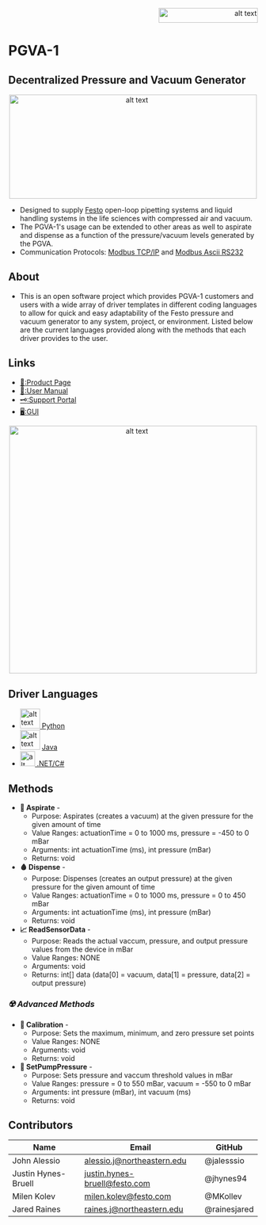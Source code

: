 <p align="right">
  <img src="https://user-images.githubusercontent.com/71296226/132049416-fc92dde2-d4fc-4d59-89e9-3aef004c9ee8.png" alt="alt text" width="200" height="30">
</p>

# **PGVA-1**
## **Decentralized Pressure and Vacuum Generator**
<p align="center">
  <img src="https://user-images.githubusercontent.com/71296226/132038974-fcb75958-4fa6-425f-8c6d-365faf405b73.png" alt="alt text" width="500" height="210">
</p>

* Designed to supply [Festo](https://www.festo.com/us/en/?fwacid=9c792b0a20f1ab8d&gclid=Cj0KCQjwm9yJBhDTARIsABKIcGb7XGaLbJ-ljqb2bccWRPNZg1aE6mirUx0hWMCG82ycezodZ9I4ZTgaAqOYEALw_wcB) open-loop pipetting systems and liquid handling systems in the life sciences with compressed air and vacuum.
* The PGVA-1's usage can be extended to other areas as well to aspirate and dispense as a function of the pressure/vacuum levels generated by the PGVA.
* Communication Protocols: [Modbus TCP/IP](https://en.wikipedia.org/wiki/Modbus#Modbus_TCP_frame_format_(primarily_used_on_Ethernet_networks)) and [Modbus Ascii RS232](https://en.wikipedia.org/wiki/Modbus#Modbus_ASCII_frame_format_(primarily_used_on_7-_or_8-bit_asynchronous_serial_lines))

## About
* This is an open software project which provides PGVA-1 customers and users with a wide array of driver templates in different coding languages to allow for quick and easy adaptability of the Festo pressure and vacuum generator to any system, project, or environment. Listed below are the current languages provided along with the methods that each driver provides to the user.

## Links
* [:shopping_cart::Product Page](https://www.festo.com/us/en/e/solutions/industries/life-science/laboratory-automation/in-vitro-diagnostics-id_334908/)
* [:receipt::User Manual](https://www.festo.com/net/SupportPortal/Files/709629/V5_PVGA%20Manual.pdf)
* [:old_key::Support Portal](https://www.festo.com/net/en-gb_gb/SupportPortal/Default.aspx?tab=30&q=8146318)
* [:desktop_computer::GUI](https://www.festo.com/net/en-gb_gb/SupportPortal/Default.aspx?q=8146318&tab=4&s=t#result)

<p align="center">
  <img src="https://user-images.githubusercontent.com/71296226/132046174-046be68a-e6ba-4783-a90b-28b182e50bf7.PNG" alt="alt text" width="500" height="500">
</p>

## Driver Languages
* <img src="https://icons.iconarchive.com/icons/papirus-team/papirus-apps/256/python-icon.png" alt="alt text" width="40" height="40">[  Python](/examples/python)
* <img src="https://images.vexels.com/media/users/3/166401/isolated/lists/b82aa7ac3f736dd78570dd3fa3fa9e24-java-programming-language-icon.png" alt="alt text" width="40" height="40">  [  Java](/examples/java)
* <img src="https://camo.githubusercontent.com/8d56e87edf99e89bfc457cd62462e0b7aae19e6b197b1df5c542d474d8d76f81/68747470733a2f2f646576656c6f7065722e6665646f726170726f6a6563742e6f72672f7374617469632f6c6f676f2f6373686172702e706e67" alt="alt text" width="30" height="30">[  .NET/C#](/examples/c#)

## Methods
* **:syringe: Aspirate** -
  * Purpose:      Aspirates (creates a vacuum) at the given pressure for the given amount of time
  * Value Ranges: actuationTime = 0 to 1000 ms, pressure = -450 to 0 mBar
  * Arguments:    int actuationTime (ms), int pressure (mBar)
  * Returns:      void
* **:drop_of_blood: Dispense** -
  * Purpose:      Dispenses (creates an output pressure) at the given pressure for the given amount of time
  * Value Ranges: actuationTime = 0 to 1000 ms, pressure = 0 to 450 mBar
  * Arguments:    int actuationTime (ms), int pressure (mBar)
  * Returns:      void
* **:chart_with_upwards_trend: ReadSensorData** -
  * Purpose:      Reads the actual vaccum, pressure, and output pressure values from the device in mBar
  * Value Ranges: NONE
  * Arguments:    void
  * Returns:      int[] data (data[0] = vacuum, data[1] = pressure, data[2] = output pressure)

### *:radioactive: Advanced Methods*

* **:wrench: Calibration** -
  * Purpose:      Sets the maximum, minimum, and zero pressure set points
  * Value Ranges: NONE
  * Arguments:    void
  * Returns:      void
* **:dash: SetPumpPressure** -
  * Purpose:      Sets pressure and vaccum threshold values in mBar
  * Value Ranges: pressure = 0 to 550 mBar, vacuum = -550 to 0 mBar
  * Arguments:    int pressure (mBar), int vacuum (ms)
  * Returns:      void

## Contributors
|Name                 | Email                         | GitHub         |
| ------------        | -------------------------     | -------------- |
| John Alessio        | alessio.j@northeastern.edu    | @jalesssio     |
| Justin Hynes-Bruell | justin.hynes-bruell@festo.com | @jhynes94      |
| Milen Kolev         | milen.kolev@festo.com         | @MKollev       |
| Jared Raines        | raines.j@northeastern.edu     | @rainesjared   |
